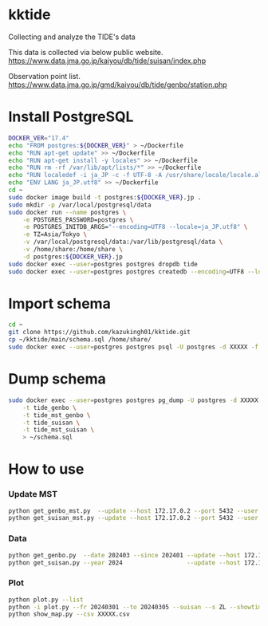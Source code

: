# kktide
Collecting and analyze the TIDE's data

This data is collected via below public website.
https://www.data.jma.go.jp/kaiyou/db/tide/suisan/index.php

Observation point list.
https://www.data.jma.go.jp/gmd/kaiyou/db/tide/genbo/station.php


# Install PostgreSQL

```bash
DOCKER_VER="17.4"
echo "FROM postgres:${DOCKER_VER}" > ~/Dockerfile
echo "RUN apt-get update" >> ~/Dockerfile
echo "RUN apt-get install -y locales" >> ~/Dockerfile
echo "RUN rm -rf /var/lib/apt/lists/*" >> ~/Dockerfile
echo "RUN localedef -i ja_JP -c -f UTF-8 -A /usr/share/locale/locale.alias ja_JP.UTF-8" >> ~/Dockerfile
echo "ENV LANG ja_JP.utf8" >> ~/Dockerfile
cd ~
sudo docker image build -t postgres:${DOCKER_VER}.jp .
sudo mkdir -p /var/local/postgresql/data
sudo docker run --name postgres \
    -e POSTGRES_PASSWORD=postgres \
    -e POSTGRES_INITDB_ARGS="--encoding=UTF8 --locale=ja_JP.utf8" \
    -e TZ=Asia/Tokyo \
    -v /var/local/postgresql/data:/var/lib/postgresql/data \
    -v /home/share:/home/share \
    -d postgres:${DOCKER_VER}.jp
sudo docker exec --user=postgres postgres dropdb tide
sudo docker exec --user=postgres postgres createdb --encoding=UTF8 --locale=ja_JP.utf8 --template=template0 tide
```

# Import schema

```bash
cd ~
git clone https://github.com/kazukingh01/kktide.git
cp ~/kktide/main/schema.sql /home/share/
sudo docker exec --user=postgres postgres psql -U postgres -d XXXXX -f /home/share/schema.sql 
```

# Dump schema

```bash
sudo docker exec --user=postgres postgres pg_dump -U postgres -d XXXXX -s \
    -t tide_genbo \
    -t tide_mst_genbo \
    -t tide_suisan \
    -t tide_mst_suisan \
    > ~/schema.sql
```

# How to use

### Update MST

```bash
python get_genbo_mst.py  --update --host 172.17.0.2 --port 5432 --user postgres --pwd postgres --db tide 
python get_suisan_mst.py --update --host 172.17.0.2 --port 5432 --user postgres --pwd postgres --db tide 
```

### Data

```bash
python get_genbo.py  --date 202403 --since 202401 --update --host 172.17.0.2 --port 5432 --user postgres --pwd postgres --db tide 
python get_suisan.py --year 2024                  --update --host 172.17.0.2 --port 5432 --user postgres --pwd postgres --db tide 
```

### Plot

```bash
python plot.py --list
python -i plot.py --fr 20240301 --to 20240305 --suisan --s ZL --showtime
python show_map.py --csv XXXXX.csv
```